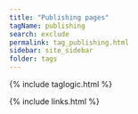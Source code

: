 ```yaml
---
title: "Publishing pages"
tagName: publishing
search: exclude
permalink: tag_publishing.html
sidebar: site_sidebar
folder: tags
---
```

{% include taglogic.html %}

{% include links.html %}
